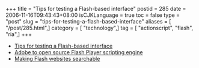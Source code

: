 +++
title = "Tips for testing a Flash-based interface"
postid = 285
date = 2006-11-16T09:43:43+08:00
isCJKLanguage = true
toc = false
type = "post"
slug = "tips-for-testing-a-flash-based-interface"
aliases = [ "/post/285.html",]
category = [ "technology",]
tag = [ "actionscript", "flash", "ria",]
+++


-   [Tips for testing a Flash-based
    interface](http://www.adobe.com/newsletters/edge/november2006/articles/article5/index.html?trackingid=NBWC)
-   [Adobe to open source Flash Player scripting
    engine](http://www.adobe.com/newsletters/edge/november2006/articles/article7/index.html?trackingid=NBWG)
-   [Making Flash websites
    searchable](http://www.adobe.com/devnet/flash/articles/flash_searchability.html)

